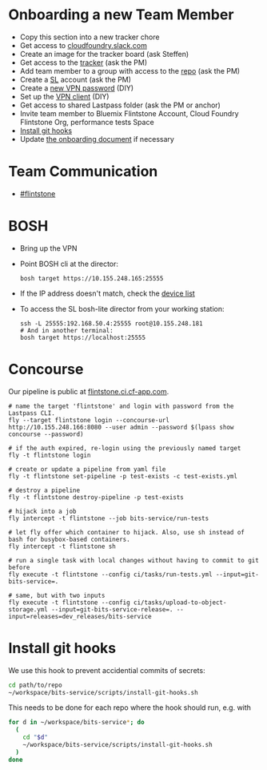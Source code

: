 # Onboarding a new Team Member

* Copy this section into a new tracker chore
* Get access to [cloudfoundry.slack.com](https://slack.cloudfoundry.org/)
* Create an image for the tracker board (ask Steffen)
* Get access to the [tracker](https://www.pivotaltracker.com/n/projects/1406862) (ask the PM)
* Add team member to a group with access to the [repo](https://github.com/cloudfoundry-incubator/bits-service) (ask the PM)
* Create a [SL](https://control.softlayer.com) account (ask the PM)
* Create a [new VPN password](https://control.softlayer.com/account/user/profile) (DIY)
* Set up the [VPN client](http://knowledgelayer.softlayer.com/procedure/ssl-vpn-mac-os-x-1010) (DIY)
* Get access to shared Lastpass folder (ask the PM or anchor)
* Invite team member to Bluemix Flintstone Account, Cloud Foundry Flintstone Org, performance tests Space
* [Install git hooks](#install-git-hooks)
* Update [the onboarding document](https://github.com/cloudfoundry-incubator/bits-service/blob/master/docs/onboarding.markdown) if necessary

# Team Communication

* [#flintstone](https://cloudfoundry.slack.com/messages/flintstone/)

# BOSH

* Bring up the VPN
* Point BOSH cli at the director:

    ```
    bosh target https://10.155.248.165:25555
    ```

* If the IP address doesn't match, check the [device list](https://control.softlayer.com/devices)

* To access the SL bosh-lite director from your working station:

    ```
    ssh -L 25555:192.168.50.4:25555 root@10.155.248.181
    # And in another terminal:
    bosh target https://localhost:25555
    ```

# Concourse

Our pipeline is public at [flintstone.ci.cf-app.com](https://flintstone.ci.cf-app.com).

```
# name the target 'flintstone' and login with password from the Lastpass CLI.
fly --target flintstone login --concourse-url http://10.155.248.166:8080 --user admin --password $(lpass show concourse --password)

# if the auth expired, re-login using the previously named target
fly -t flintstone login

# create or update a pipeline from yaml file
fly -t flintstone set-pipeline -p test-exists -c test-exists.yml

# destroy a pipeline
fly -t flintstone destroy-pipeline -p test-exists

# hijack into a job
fly intercept -t flintstone --job bits-service/run-tests

# let fly offer which container to hijack. Also, use sh instead of bash for busybox-based containers.
fly intercept -t flintstone sh

# run a single task with local changes without having to commit to git before
fly execute -t flintstone --config ci/tasks/run-tests.yml --input=git-bits-service=.

# same, but with two inputs
fly execute -t flintstone --config ci/tasks/upload-to-object-storage.yml --input=git-bits-service-release=. --input=releases=dev_releases/bits-service
```

# Install git hooks

We use this hook to prevent accidential commits of secrets:

```bash
cd path/to/repo
~/workspace/bits-service/scripts/install-git-hooks.sh
```

This needs to be done for each repo where the hook should run, e.g. with

```bash
for d in ~/workspace/bits-service*; do
  (
    cd "$d"
    ~/workspace/bits-service/scripts/install-git-hooks.sh
  )
done
```
